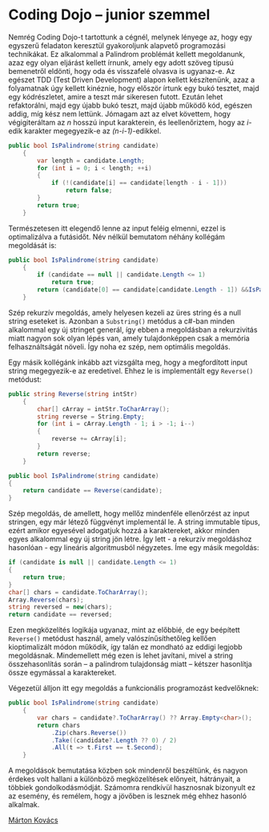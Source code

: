 
# Coding Dojo – junior szemmel

Nemrég Coding Dojo-t tartottunk a cégnél, melynek lényege az, hogy egy egyszerű feladaton keresztül gyakoroljunk alapvető programozási technikákat. Ez alkalommal a Palindrom problémát kellett megoldanunk, azaz egy olyan eljárást kellett írnunk, amely egy adott szöveg típusú bemenetről eldönti, hogy oda és visszafelé olvasva is ugyanaz-e. Az egészet TDD (Test Driven Development) alapon kellett készítenünk, azaz a folyamatnak úgy kellett kinéznie, hogy először írtunk egy bukó tesztet, majd egy kódrészletet, amire a teszt már sikeresen futott. Ezután lehet refaktorálni, majd egy újabb bukó teszt, majd újabb működő kód, egészen addig, míg kész nem lettünk. 
Jómagam azt az elvet követtem, hogy végigiteráltam az *n* hosszú input karakterein, és leellenőriztem, hogy az *i*-edik karakter megegyezik-e az *(n-i-1)*-edikkel.

```cs
public bool IsPalindrome(string candidate)
    {
        var length = candidate.Length;
        for (int i = 0; i < length; ++i)
        {
            if (!(candidate[i] == candidate[length - i - 1]))
                return false;
        }
        return true;
    }
```

Természetesen itt elegendő lenne az input feléig elmenni, ezzel is optimalizálva a futásidőt. Név nélkül bemutatom néhány kollégám megoldását is:
```cs
public bool IsPalindrome(string candidate)
    {
        if (candidate == null || candidate.Length <= 1)
            return true;
        return (candidate[0] == candidate[candidate.Length - 1]) &&IsPalindrome(candidate.Substring(1, candidate.Length - 2));
    }
```
Szép rekurzív megoldás, amely helyesen kezeli az üres string és a null string eseteket is. Azonban a `Substring()` metódus a c#-ban minden alkalommal egy új stringet generál, így ebben a megoldásban a rekurzivitás miatt nagyon sok olyan lépés van, amely tulajdonképpen csak a memória felhasználtságát növeli. Így noha ez szép, nem optimális megoldás.

Egy másik kollégánk inkább azt vizsgálta meg, hogy a megfordított input string megegyezik-e az eredetivel. Ehhez le is implementált egy `Reverse()` metódust:
```cs
public string Reverse(string intStr)
    {
        char[] cArray = intStr.ToCharArray();
        string reverse = String.Empty;
        for (int i = cArray.Length - 1; i > -1; i--)
        {
            reverse += cArray[i];
        }
        return reverse;
    }

public bool IsPalindrome(string candidate)
{
    return candidate == Reverse(candidate);
}
```

Szép megoldás, de amellett, hogy mellőz mindenféle ellenőrzést az input stringen, egy már létező függvényt implementál le. A string immutable típus, ezért amikor egyesével adogatjuk hozzá a karaktereket, akkor minden egyes alkalommal egy új string jön létre. Így lett - a rekurzív megoldáshoz hasonlóan - egy lineáris algoritmusból négyzetes.
Íme egy másik megoldás:
```cs
if (candidate is null || candidate.Length <= 1)
{
    return true;
}
char[] chars = candidate.ToCharArray();
Array.Reverse(chars);
string reversed = new(chars);
return candidate == reversed;
```

Ezen megközelítés logikája ugyanaz, mint az előbbié, de egy beépített `Reverse()` metódust használ, amely valószínűsíthetőleg kellően kioptimalizált módon működik, így talán ez mondható az eddigi legjobb megoldásnak. Mindemellett még ezen is lehet javítani, mivel a string összehasonlítás során – a palindrom tulajdonság miatt – kétszer hasonlítja össze egymással a karaktereket.

Végezetül álljon itt egy megoldás a funkcionális programozást kedvelőknek:
```cs
public bool IsPalindrome(string candidate)
    {
        var chars = candidate?.ToCharArray() ?? Array.Empty<char>();
        return chars
            .Zip(chars.Reverse())
            .Take((candidate?.Length ?? 0) / 2)
            .All(t => t.First == t.Second);
    }
```
A megoldások bemutatása közben sok mindenről beszéltünk, és nagyon érdekes volt hallani a különböző megközelítések előnyeit, hátrányait, a többiek gondolkodásmódját. Számomra rendkívül hasznosnak bizonyult ez az esemény, és remélem, hogy a jövőben is lesznek még ehhez hasonló alkalmak.

[Márton Kovács](mailto:marton.kovacs@innosw.hu)